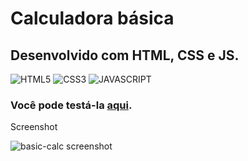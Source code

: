 # Calculadora básica
## Desenvolvido com HTML, CSS e JS.



<div style="display: inline-block">
    <img aling="center" alt="HTML5" src="https://img.shields.io/badge/HTML5-E34F26?style=for-the-badge&logo=html5&logoColor=white"/>
    <img aling="center" alt="CSS3" src="https://img.shields.io/badge/CSS3-1572B6?style=for-the-badge&logo=css3&logoColor=white"/>
    <img aling="center" alt="JAVASCRIPT" src="https://img.shields.io/badge/JavaScript-323330?style=for-the-badge&logo=javascript&logoColor=F7DF1E"/>
</div>

### Você pode testá-la [aqui](https://basic-calc-self.vercel.app/).

Screenshot

![basic-calc screenshot](https://github.com/Aploria/basic-calc/assets/161618640/2138c6c2-15c4-4168-80ad-4d6d354a82f3)
